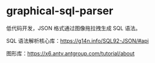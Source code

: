 # graphical-sql-parser
低代码开发，JSON 格式通过图像拖拉拽生成 SQL 语法。

SQL 语法解析核心库：https://g14n.info/SQL92-JSON/#api

图形库：https://x6.antv.antgroup.com/tutorial/about


